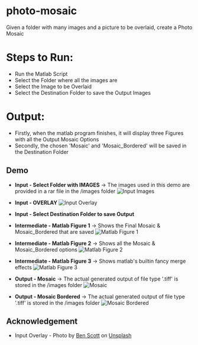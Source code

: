 # photo-mosaic
Given a folder with many images and a picture to be overlaid, create a Photo Mosaic

# Steps to Run:
* Run the Matlab Script
* Select the Folder where all the images are
* Select the Image to be Overlaid
* Select the Destination Folder to save the Output Images

# Output:
* Firstly, when the matlab program finishes, it will display three Figures with all the Output Mosaic Options
* Secondly, the chosen 'Mosaic' and 'Mosaic_Bordered' will be saved in the Destination Folder

## Demo
* **Input - Select Folder with IMAGES** -> The images used in this demo are provided in a rar file in the /images folder
![Input Images](/images/Input_Images.JPG)

* **Input - OVERLAY**
![Input Overlay](/images/Input_Overlay.jpg)

* **Input - Select Destination Folder to save Output**

* **Intermediate - Matlab Figure 1** -> Shows the Final Mosaic & Mosaic_Bordered that are saved
![Matlab Figure 1](/images/Intermediate_fig1.JPG)

* **Intermediate - Matlab Figure 2** -> Shows all the Mosaic & Mosaic_Bordered options
![Matlab Figure 2](/images/Intermediate_fig2.JPG)

* **Intermediate - Matlab Figure 3** -> Shows matlab's builtin fancy merge effects
![Matlab Figure 3](/images/Intermediate_fig3.JPG)

* **Output - Mosaic** -> The actual generated output of file type '.tiff' is stored in the /images folder
![Mosaic](/images/Output_Mosaic.jpg)

* **Output - Mosaic Bordered** -> The actual generated output of file type '.tiff' is stored in the /images folder
![Mosaic Bordered](/images/Output_Mosaic_Bordered.jpg)

## Acknowledgement
* Input Overlay - <span>Photo by <a href="https://unsplash.com/@ben_scott_photography?utm_source=unsplash&amp;utm_medium=referral&amp;utm_content=creditCopyText">Ben Scott</a> on <a href="/s/photos/face?utm_source=unsplash&amp;utm_medium=referral&amp;utm_content=creditCopyText">Unsplash</a></span>
